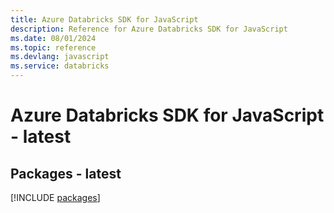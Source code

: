```yaml
---
title: Azure Databricks SDK for JavaScript
description: Reference for Azure Databricks SDK for JavaScript
ms.date: 08/01/2024
ms.topic: reference
ms.devlang: javascript
ms.service: databricks
---
```

# Azure Databricks SDK for JavaScript - latest
## Packages - latest
[!INCLUDE [packages](databricks-index.md)]